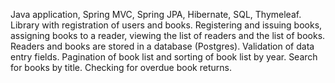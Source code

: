 Java application, Spring MVC, Spring JPA, Hibernate, SQL, Thymeleaf.
Library with registration of users and books. Registering and issuing books, assigning books to a reader, viewing the list of readers and the list of books.
Readers and books are stored in a database (Postgres).
Validation of data entry fields.
Pagination of book list and sorting of book list by year. Search for books by title. Checking for overdue book returns.
